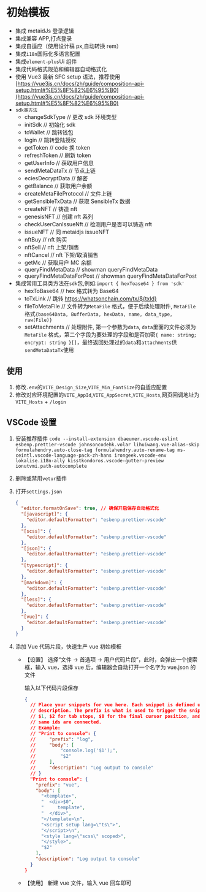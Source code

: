 # 初始模板

- 集成 metaidJs 登录逻辑
- 集成兼容 APP,打点登录
- 集成自适应（使用设计稿 px,自动转换 rem）
- 集成`i18n`国际化多语言配置
- 集成`element-plus`Ui 组件
- 集成代码格式规范和编辑器自动格式化
- 使用 Vue3 最新 SFC setup 语法，推荐使用[https://vue3js.cn/docs/zh/guide/composition-api-setup.html#%E5%8F%82%E6%95%B0](https://vue3js.cn/docs/zh/guide/composition-api-setup.html#%E5%8F%82%E6%95%B0)
- `sdk类方法`
  - changeSdkType // 更改 sdk 环境类型
  - initSdk // 初始化 sdk
  - toWallet // 跳转钱包
  - login // 跳转登陆授权
  - getToken // code 换 token
  - refreshToken // 刷新 token
  - getUserInfo // 获取用户信息
  - sendMetaDataTx // 节点上链
  - eciesDecryptData // 解密
  - getBalance // 获取用户余额
  - createMetaFileProtocol // 文件上链
  - getSensibleTxData // 获取 SensibleTx 数据
  - createNFT // 铸造 nft
  - genesisNFT // 创建 nft 系列
  - checkUserCanIssueNft // 检测用户是否可以铸造 nft
  - issueNFT // 同 metaidjs issueNFT
  - nftBuy // nft 购买
  - nftSell // nft 上架/销售
  - nftCancel // nft 下架/取消销售
  - getMc // 获取用户 MC 余额
  - queryFindMetaData // showman queryFindMetaData
  - queryFindMetaDataForPost // showman queryFindMetaDataForPost
- 集成常用工具类方法在`sdk`包,例如:`import { hexToase64 } from 'sdk'`
  - hexToBase64 // hex 格式转为 Base64
  - toTxLink // 跳转 https://whatsonchain.com/tx/${txId}
  - fileToMetaFile // 文件转为`MetaFile` 格式，便于后续处理附件, `MetaFile`格式`{base64Data, BufferData, hexData, name, data_type, raw(File)}`
  - setAttachments // 处理附件, 第一个参数为`data`, `data`里面的文件必须为`MetaFile` 格式，第二个字段为要处理的字段和是否加密`{ name: string; encrypt: string }[]`，最终返回处理过的`data`和`attachments`供`sendMetaDataTx`使用

## 使用

1. 修改`.env`的`VITE_Design_Size`,`VITE_Min_FontSize`的自适应配置
2. 修改对应环境配置的`VITE_AppId`,`VITE_AppSecret`,`VITE_Hosts`,网页回调地址为`VITE_Hosts` + `/login`

## VSCode 设置

1. 安装推荐插件
   `code --install-extension dbaeumer.vscode-eslint esbenp.prettier-vscode johnsoncodehk.volar lihuiwang.vue-alias-skip formulahendry.auto-close-tag formulahendry.auto-rename-tag ms-ceintl.vscode-language-pack-zh-hans irongeek.vscode-env lokalise.i18n-ally kisstkondoros.vscode-gutter-preview ionutvmi.path-autocomplete`

2. 删除或禁用`vetur`插件

3. 打开`settings.json`
   ```json
   {
     "editor.formatOnSave": true, // 确保开启保存自动格式化
     "[javascript]": {
       "editor.defaultFormatter": "esbenp.prettier-vscode"
     },
     "[scss]": {
       "editor.defaultFormatter": "esbenp.prettier-vscode"
     },
     "[json]": {
       "editor.defaultFormatter": "esbenp.prettier-vscode"
     },
     "[typescript]": {
       "editor.defaultFormatter": "esbenp.prettier-vscode"
     },
     "[markdown]": {
       "editor.defaultFormatter": "esbenp.prettier-vscode"
     },
     "[less]": {
       "editor.defaultFormatter": "esbenp.prettier-vscode"
     },
     "[vue]": {
       "editor.defaultFormatter": "esbenp.prettier-vscode"
     }
   }
   ```
4. 添加 Vue 代码片段，快速生产 vue 初始模板

   - 【设置】
     选择“文件 -> 首选项 -> 用户代码片段”，此时，会弹出一个搜索框，输入 vue，选择 vue 后，编辑器会自动打开一个名字为 vue.json 的文件

     输入以下代码片段保存

     ```json
     {
       // Place your snippets for vue here. Each snippet is defined under a snippet name and has a prefix, body and
       // description. The prefix is what is used to trigger the snippet and the body will be expanded and inserted. Possible variables are:
       // $1, $2 for tab stops, $0 for the final cursor position, and ${1:label}, ${2:another} for placeholders. Placeholders with the
       // same ids are connected.
       // Example:
       // "Print to console": {
       //     "prefix": "log",
       //     "body": [
       //         "console.log('$1');",
       //         "$2"
       //     ],
       //     "description": "Log output to console"
       // }
       "Print to console": {
         "prefix": "vue",
         "body": [
           "<template>",
           "  <div>$0",
           "     template",
           "  </div>",
           "</template>\n",
           "<script setup lang=\"ts\">",
           "</script>\n",
           "<style lang=\"scss\" scoped>",
           "</style>",
           "$2"
         ],
         "description": "Log output to console"
       }
     }
     ```

   - 【使用】
     新建 vue 文件，输入 vue 回车即可

